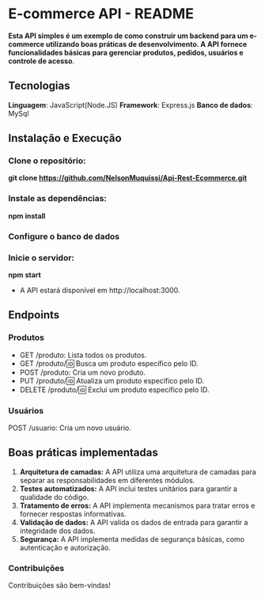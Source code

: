 # E-commerce API - README

  **Esta API simples é um exemplo de como construir um backend para um e-commerce utilizando boas práticas de desenvolvimento.
  A API fornece funcionalidades básicas para gerenciar produtos, pedidos, usuários e controle de acesso**.

## Tecnologias
  **Linguagem**: JavaScript(Node.JS)
  **Framework**: Express.js
  **Banco de dados**: MySql

## Instalação e Execução

 ### Clone o repositório:
 
  **git clone https://github.com/NelsonMuquissi/Api-Rest-Ecommerce.git**

### Instale as dependências:

  **npm install**

### Configure o banco de dados

### Inicie o servidor:

**npm start**

  - A API estará disponível em http://localhost:3000.

## Endpoints

### Produtos

  - GET /produto: Lista todos os produtos.
  - GET /produto/:id: Busca um produto específico pelo ID.
  - POST /produto: Cria um novo produto.
  - PUT /produto/:id: Atualiza um produto específico pelo ID.
  - DELETE /produto/:id: Exclui um produto específico pelo ID.

### Usuários

POST /usuario: Cria um novo usuário.

## Boas práticas implementadas

  1. **Arquitetura de camadas:** A API utiliza uma arquitetura de camadas para separar as responsabilidades em diferentes módulos.
  2. **Testes automatizados:** A API inclui testes unitários para garantir a qualidade do código.
  3. **Tratamento de erros:** A API implementa mecanismos para tratar erros e fornecer respostas informativas.
  4. **Validação de dados:** A API valida os dados de entrada para garantir a integridade dos dados.
  5. **Segurança:** A API implementa medidas de segurança básicas, como autenticação e autorização.

### Contribuições

Contribuições são bem-vindas!
